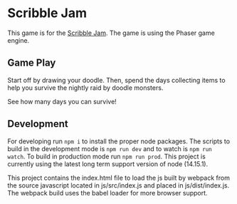 # Scribble Jam

This game is for the [Scribble Jam](https://itch.io/jam/scribble-jam). The game is using the Phaser game engine.

## Game Play

Start off by drawing your doodle. Then, spend the days collecting items to help you survive the nightly raid by doodle monsters.

See how many days you can survive!

## Development

For developing run ```npm i``` to install the proper node packages. The scripts to build in the development mode is ```npm run dev``` and to watch is ```npm run watch```. To build in production mode run ```npm run prod```. This project is currently using the latest long term support version of node (14.15.1).


This project contains the index.html file to load the js built by webpack from the source javascript located in js/src/index.js and placed in js/dist/index.js. The webpack build uses the babel loader for more browser support.
